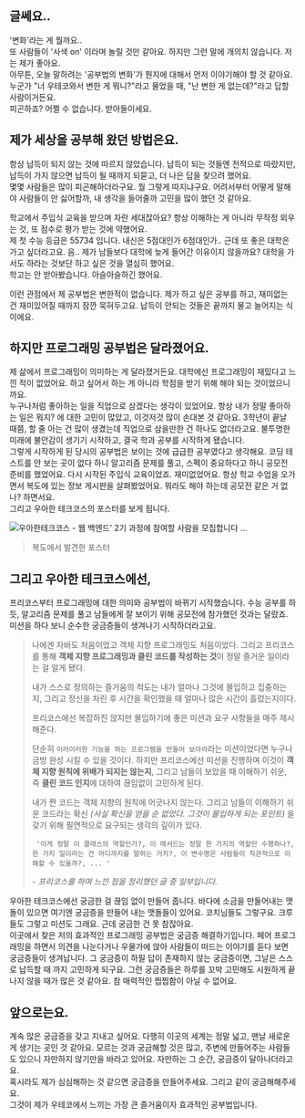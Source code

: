 ## 글쎄요..

'변화'라는 게 뭘까요..  
또 사람들이 '사색 on' 이라며 놀릴 것만 같아요. 하지만 그런 말에 개의치 않습니다. 저는 제가 좋아요.  
아무튼, 오늘 말하려는 '공부법의 변화'가 뭔지에 대해서 먼저 이야기해야 할 것 같아요. 누군가 "너 우테코와서 변한 게 뭐니?"라고 물었을 때, "난 변한 게 없는데?"라고 답할 사람이거든요.  
피곤하죠? 어쩔 수 없습니다. 받아들이세요.  

## 제가 세상을 공부해 왔던 방법은요.

항상 납득이 되지 않는 것에 따르지 않았습니다. 납득이 되는 것들엔 전적으로 따랐지만, 납득이 가지 않으면 납득이 될 때까지 되묻고, 더 나은 답을 찾으려 했어요.  
몇몇 사람들은 많이 피곤해하더라구요. 뭘 그렇게 따지냐구요. 어려서부터 어떻게 말해야 사람들이 안 싫어할까, 내 생각을 들어줄까 고민을 많이 했던 것 같아요.  

학교에서 주입식 교육을 받으며 자란 세대잖아요? 항상 이해하는 게 아니라 무작정 외우는 것, 또 점수로 평가 받는 것에 약했어요.  
제 첫 수능 등급은 55734 입니다. 내신은 5점대인가 6점대인가.. 근데 또 좋은 대학은 가고 싶더라고요. 음.. 제가 남들보다 대학에 늦게 들어간 이유이지 않을까요? 대학을 가서도 하라는 것보단 하고 싶은 것을 열심히 했어요.  
학고는 안 받아봤습니다. 아슬아슬하긴 했어요.  

이런 관점에서 제 공부법은 변한적이 없습니다. 제가 하고 싶은 공부를 하고, 재미없는 건 재미있어질 때까지 잠깐 묵혀두고요. 납득이 안되는 것들은 끝까지 물고 늘어지는 식이에요.  

## 하지만 프로그래밍 공부법은 달라졌어요.  

제 삶에서 프로그래밍이 의미하는 게 달라졌거든요. 대학에선 프로그래밍이 재밌다고 느낀 적이 없었어요. 하고 싶어서 하는 게 아니라 학점을 받기 위해 해야 되는 것이었으니까요.  
누구나처럼 좋아하는 일을 직업으로 삼겠다는 생각이 있었어요. 항상 내가 정말 좋아하는 일은 뭐지? 에 대한 고민이 많았고, 이것저것 많이 손대본 것 같아요. 3학년이 끝날 때쯤, 할 줄 아는 건 많이 생겼는데 직업으로 삼을만한 건 하나도 없더라고요. 불투명한 미래에 불안감이 생기기 시작하고, 결국 학과 공부를 시작하게 됐습니다.  
그렇게 시작하게 된 당시의 공부법은 보이는 것에 급급한 공부였다고 생각해요. 코딩 테스트를 안 보는 곳이 없다 하니 알고리즘 문제를 풀고, 스펙이 중요하다고 하니 공모전 준비를 했었어요. 다시 시작된 주입식 교육이었죠. 재미없었어요. 항상 학교 수업을 오가면서 복도에 있는 정보 게시판을 살펴봤었어요. 뭐라도 해야 하는데 공모전 같은 거 없나? 하면서요.  
그리고 우아한 테크코스의 포스터를 보게 됩니다.  



![우아한테크코스 - 웹 백엔드' 2기 과정에 참여할 사람을 모집합니다 ...](https://woowabros.github.io/img/2019-10-14/techcourse_poster_2nd.jpg)

> 복도에서 발견한 포스터

## 그리고 우아한 테크코스에선,

프리코스부터 프로그래밍에 대한 의미와 공부법이 바뀌기 시작했습니다. 수능 공부를 하듯, 알고리즘 문제를 풀고 남들에게 잘 보이기 위해 공모전에 참가했던 것과는 달랐죠. 미션을 하다 보니 순수한 궁금증들이 생겨나기 시작하더라고요.  

> 나에겐 자바도 처음이었고 객체 지향 프로그래밍도 처음이었다. 그리고 프리코스를 통해 **객체 지향 프로그래밍과 클린 코드를 작성하는 것**이 정말 즐거운 일이라는 걸 알게 됐다.
>
> 내가 스스로 정의하는 즐거움의 척도는 내가 얼마나 그것에 몰입하고 집중하는지, 그리고 정신을 차린 후 시간을 확인했을 때 얼마나 많은 시간이 흘렀는지이다.
>
> 프리코스에선 복잡하진 않지만 몰입하기에 좋은 미션과 요구 사항들을 매주 제시해준다.
>
> 단순히 `이러이러한 기능을 하는 프로그램을 만들어 보아라`라는 미션이었다면 누구나 금방 완성 시킬 수 있을 것이다. 하지만 프리코스에선 미션을 진행하며 이것이 **객체 지향 원칙에 위배가 되지는 않는지**, 그리고 남들이 보았을 때 이해하기 쉬운, 즉 **클린 코드 인지**에 대하여 끊임없이 고민하게 된다.
>
> 내가 짠 코드는 객체 지향의 원칙에 어긋나지 않는다. 그리고 남들이 이해하기 쉬운 코드라는 확신 *(사실 확신을 얻을 순 없었다. 그것이 몰입하게 되는 포인트)* 을 갖기 위해 필연적으로 요구되는 생각의 깊이가 있다.
>
> ` '이게 정말 이 클래스의 역할인가?, 이 메서드는 정말 한 가지의 역할만 수행하나?, 한 가지 일이라는 건 어디까지를 말하는 거지?, 이 변수명은 사람들이 직관적으로 이해할 수 있을까?, ... '`
>
> *- 프리코스를 하며 느낀 점을 정리했던 글 중 일부입니다.*

우아한 테크코스에선 궁금한 걸 끊임 없이 만들어 줍니다. 바다에 소금을 만들어내는 맷돌이 있으면 여기엔 궁금증을 만들어 내는 맷돌들이 있어요. 코치님들도 그렇구요. 크루들도 그렇고 미션도 그래요. 근데 궁금한 건 못 참잖아요.  
이곳에서 찾은 저의 효과적인 프로그래밍 공부법은 궁금증 해결하기입니다. 페어 프로그래밍을 하면서 의견을 나눈다거나 우물가에 앉아 사람들이 떠드는 이야기를 듣다 보면 궁금증들이 생겨납니다. 그 궁금증이 하필 답이 존재하지 않는 궁금증이면, 그날은 스스로 납득할 때 까지 고민하게 되구요. 그런 궁금증들은 하루를 꼬박 고민해도 시원하게 끝나지 않을 때가 많은 것 같아요. 참 매력적인 찝찝함이 아닐 수 없어요.  

## 앞으로는요.

계속 많은 궁금증을 갖고 지내고 싶어요. 다행히 이곳의 세계는 정말 넓고, 맨날 새로운 게 생기는 곳인 것 같아요. 모르는 것과 궁금해할 것은 많고, 주변에 만들어주는 사람들도 있으니 자만하지 않기만을 바라고 있어요. 자만하는 그 순간, 궁금증이 달아나더라고요.  
혹시라도 제가 심심해하는 것 같으면 궁금증을 만들어주세요. 그리고 같이 궁금해해주세요.  
그것이 제가 우테코에서 느끼는 가장 큰 즐거움이자 효과적인 공부법입니다.  
